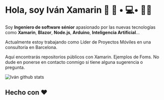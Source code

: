 # Hola, soy Iván Xamarin 👋 👨 • 💻• 👨‍💼

Soy **Ingeniero de software sénior** apasionado por las nuevas tecnologías como **Xamarin**, **Blazor**, **Node.js**, **Arduino**, **Inteligencia Artificial**...

Actualmente estoy trabajando como Líder de Proyectos Móviles en una consultoría en Barcelona.

Aquí encontrarás repositorios públicos con Xamarin. Ejemplos de Foms. No dude en ponerse en contacto conmigo si tiene alguna sugerencia o pregunta. 


![Iván github stats](https://github-readme-stats.vercel.app/api?username=ivanxamarin032019&show_icons=true)

## Hecho con ❤️
